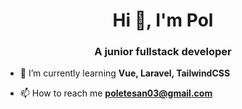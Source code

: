<h1 align="center">Hi 👋, I'm Pol</h1>
<h3 align="center">A junior fullstack developer</h3>

- 🌱 I’m currently learning **Vue, Laravel, TailwindCSS**

- 📫 How to reach me **poletesan03@gmail.com**
